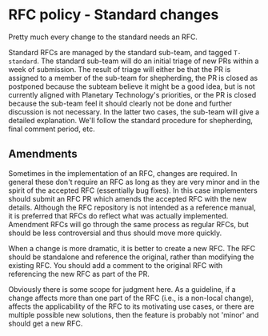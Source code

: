 # RFC policy - Standard changes

Pretty much every change to the standard needs an RFC.

Standard RFCs are managed by the standard sub-team, and tagged `T-standard`. The
standard sub-team will do an initial triage of new PRs within a week of
submission. The result of triage will either be that the PR is assigned to a
member of the sub-team for shepherding, the PR is closed as postponed because
the subteam believe it might be a good idea, but is not currently aligned with
Planetary Technology's priorities, or the PR is closed because the sub-team feel it should
clearly not be done and further discussion is not necessary. In the latter two
cases, the sub-team will give a detailed explanation. We'll follow the standard
procedure for shepherding, final comment period, etc.


## Amendments

Sometimes in the implementation of an RFC, changes are required. In general
these don't require an RFC as long as they are very minor and in the spirit of
the accepted RFC (essentially bug fixes). In this case implementers should
submit an RFC PR which amends the accepted RFC with the new details. Although
the RFC repository is not intended as a reference manual, it is preferred that
RFCs do reflect what was actually implemented. Amendment RFCs will go through
the same process as regular RFCs, but should be less controversial and thus
should move more quickly.

When a change is more dramatic, it is better to create a new RFC. The RFC should
be standalone and reference the original, rather than modifying the existing
RFC. You should add a comment to the original RFC with referencing the new RFC
as part of the PR.

Obviously there is some scope for judgment here. As a guideline, if a change
affects more than one part of the RFC (i.e., is a non-local change), affects the
applicability of the RFC to its motivating use cases, or there are multiple
possible new solutions, then the feature is probably not 'minor' and should get
a new RFC.
